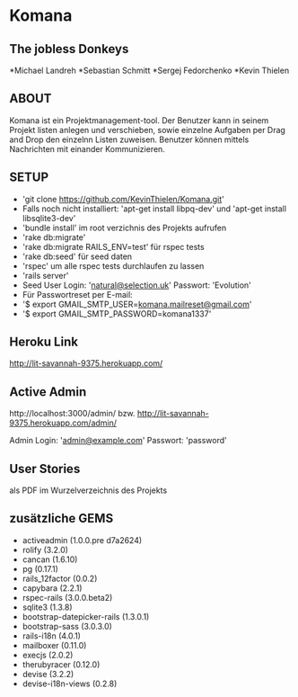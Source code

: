 Komana
==============

The jobless Donkeys
--------------
*Michael Landreh
*Sebastian Schmitt
*Sergej Fedorchenko
*Kevin Thielen

ABOUT
--------------
Komana ist ein Projektmanagement-tool. Der Benutzer kann in seinem Projekt listen anlegen und verschieben,
sowie einzelne Aufgaben per Drag and Drop den einzelnn Listen zuweisen.
Benutzer können mittels Nachrichten mit einander Kommunizieren.

SETUP
--------------
- 'git clone https://github.com/KevinThielen/Komana.git' 
- Falls noch nicht installiert: 'apt-get install libpq-dev' und 'apt-get install libsqlite3-dev'
- 'bundle install' im root verzichnis des Projekts aufrufen
- 'rake db:migrate'
- 'rake db:migrate RAILS_ENV=test' für rspec tests
- 'rake db:seed' für seed daten
- 'rspec' um alle rspec tests durchlaufen zu lassen
- 'rails server'
- Seed User Login: 'natural@selection.uk'
			 Passwort: 'Evolution'
- Für Passwortreset per E-mail: 
- '$ export GMAIL_SMTP_USER=komana.mailreset@gmail.com'
- '$ export GMAIL_SMTP_PASSWORD=komana1337'

Heroku Link
--------------
http://lit-savannah-9375.herokuapp.com/

Active Admin
--------------
   http://localhost:3000/admin/
bzw. http://lit-savannah-9375.herokuapp.com/admin/

   Admin Login: 'admin@example.com'
		 Passwort: 'password'
		 
User Stories
--------------
als PDF im Wurzelverzeichnis des Projekts		

zusätzliche GEMS
--------------
* activeadmin (1.0.0.pre d7a2624)
* rolify (3.2.0)
* cancan (1.6.10)
* pg (0.17.1)
* rails_12factor (0.0.2)
* capybara (2.2.1)
* rspec-rails (3.0.0.beta2)
* sqlite3 (1.3.8)
* bootstrap-datepicker-rails (1.3.0.1)
* bootstrap-sass (3.0.3.0)
* rails-i18n (4.0.1)
* mailboxer (0.11.0)
* execjs (2.0.2)
* therubyracer (0.12.0)
* devise (3.2.2)
* devise-i18n-views (0.2.8)


